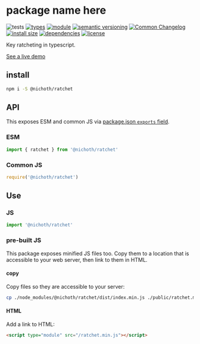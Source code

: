 # package name here
![tests](https://github.com/nichoth/ratchet/actions/workflows/nodejs.yml/badge.svg)
[![types](https://img.shields.io/npm/types/@nichoth/ratcher?style=flat-square)](README.md)
[![module](https://img.shields.io/badge/module-ESM%2FCJS-blue?style=flat-square)](README.md)
[![semantic versioning](https://img.shields.io/badge/semver-2.0.0-blue?logo=semver&style=flat-square)](https://semver.org/)
[![Common Changelog](https://nichoth.github.io/badge/common-changelog.svg)](./CHANGELOG.md)
[![install size](https://flat.badgen.net/packagephobia/install/@nichoth/ratchet)](https://packagephobia.com/result?p=@bicycle-codes/crypto-util)
[![dependencies](https://img.shields.io/badge/dependencies-zero-brightgreen.svg?style=flat-square)](package.json)
[![license](https://img.shields.io/badge/license-MIT-brightgreen.svg?style=flat-square)](LICENSE)

Key ratcheting in typescript.

[See a live demo](https://nichoth.github.io/ratchet/)

<!-- toc -->

## install

```sh
npm i -S @nichoth/ratchet
```

## API

This exposes ESM and common JS via [package.json `exports` field](https://nodejs.org/api/packages.html#exports).

### ESM
```js
import { ratchet } from '@nichoth/ratchet'
```

### Common JS
```js
require('@nichoth/ratchet')
```

## Use

### JS
```js
import '@nichoth/ratchet'
```

### pre-built JS
This package exposes minified JS files too. Copy them to a location that is
accessible to your web server, then link to them in HTML.

#### copy
Copy files so they are accessible to your server:

```sh
cp ./node_modules/@nichoth/ratchet/dist/index.min.js ./public/ratchet.min.js
```

#### HTML
Add a link to HTML:

```html
<script type="module" src="/ratchet.min.js"></script>
```
